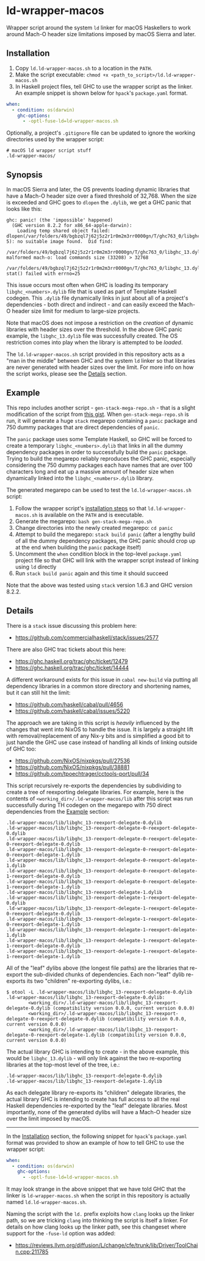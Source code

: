 # ld-wrapper-macos

Wrapper script around the system `ld` linker for macOS Haskellers to work around Mach-O header size limitations imposed by macOS Sierra and later.

## Installation

1. Copy `ld.ld-wrapper-macos.sh` to a location in the `PATH`.
1. Make the script executable: `chmod +x <path_to_script>/ld.ld-wrapper-macos.sh`
1. In Haskell project files, tell GHC to use the wrapper script as the linker. An example snippet is shown below for `hpack`'s `package.yaml` format.

```yaml
when:
  - condition: os(darwin)
    ghc-options:
      - -optl-fuse-ld=ld-wrapper-macos.sh
```

Optionally, a project's `.gitignore` file can be updated to ignore the working directories used by the wrapper script:

```
# macOS ld wrapper script stuff
.ld-wrapper-macos/
```

## Synopsis

In macOS Sierra and later, the OS prevents loading dynamic libraries that have a Mach-O header size over a fixed threshold of 32,768. When the size is exceeded and GHC goes to `dlopen` the `.dylib`, we get a GHC panic that looks like this:

```
ghc: panic! (the 'impossible' happened)
  (GHC version 8.2.2 for x86_64-apple-darwin):
    Loading temp shared object failed: dlopen(/var/folders/49/bgbzql7j62j5z2r1r0m2m3rr0000gn/T/ghc763_0/libghc_13.dylib, 5): no suitable image found.  Did find:
    /var/folders/49/bgbzql7j62j5z2r1r0m2m3rr0000gn/T/ghc763_0/libghc_13.dylib: malformed mach-o: load commands size (33208) > 32768
    /var/folders/49/bgbzql7j62j5z2r1r0m2m3rr0000gn/T/ghc763_0/libghc_13.dylib: stat() failed with errno=25
```

This issue occurs most often when GHC is loading its temporary `libghc_<numbers>.dylib` file that is used as part of Template Haskell codegen. This `.dylib` file dynamically links in just about all of a project's dependencies - both direct and indirect - and can easily exceed the Mach-O header size limit for medium to large-size projects.

Note that macOS does not impose a restriction on the _creation_ of dynamic libraries with header sizes over the threshold. In the above GHC panic example, the `libghc_13.dylib` file was successfully created. The OS restriction comes into play when the library is attempted to be _loaded_.

The `ld.ld-wrapper-macos.sh` script provided in this repository acts as a "man in the middle" between GHC and the system `ld` linker so that libraries are never generated with header sizes over the limit. For more info on how the script works, please see the [Details](#details) section.

## Example

This repo includes another script - `gen-stack-mega-repo.sh` - that is a slight modification of the script from [this gist](https://gist.github.com/asivitz/f4b983b2374a6155ac4faaf9b61aca59). When `gen-stack-mega-repo.sh` is run, it will generate a huge `stack` megarepo containing a `panic` package and 750 dummy packages that are direct dependencies of `panic`.

The `panic` package uses some Template Haskell, so GHC will be forced to create a temporary `libghc_<numbers>.dylib` that links in all the dummy dependency packages in order to successfully build the `panic` package. Trying to build the megarepo reliably reproduces the GHC panic, especially considering the 750 dummy packages each have names that are over 100 characters long and eat up a massive amount of header size when dynamically linked into the `libghc_<numbers>.dylib` library.

The generated megarepo can be used to test the `ld.ld-wrapper-macos.sh` script:

1. Follow the wrapper script's [installation steps](#installation) so that `ld.ld-wrapper-macos.sh` is available on the `PATH` and is executable.
1. Generate the megarepo: `bash gen-stack-mega-repo.sh`
1. Change directories into the newly created megarepo: `cd panic`
1. Attempt to build the megarepo: `stack build panic` (after a lengthy build of all the dummy dependency packages, the GHC panic should crop up at the end when building the `panic` package itself)
1. Uncomment the `when` condition block in the top-level `package.yaml` project file so that GHC will link with the wrapper script instead of linking using `ld` directly
1. Run `stack build panic` again and this time it should succeed

Note that the above was tested using `stack` version 1.6.3 and GHC version 8.2.2.

## Details

There is a `stack` issue discussing this problem here:
* https://github.com/commercialhaskell/stack/issues/2577

There are also GHC trac tickets about this here:
* https://ghc.haskell.org/trac/ghc/ticket/12479
* https://ghc.haskell.org/trac/ghc/ticket/14444

A different workaround exists for this issue in `cabal new-build` via putting all dependency libraries in a common store directory and shortening names, but it can still hit the limit:
* https://github.com/haskell/cabal/pull/4656
* https://github.com/haskell/cabal/issues/5220

The approach we are taking in this script is _heavily_ influenced by the changes that went into NixOS to handle the issue. It is largely a straight lift with removal/replacement of any Nix-y bits and is simplified a good bit to just handle the GHC use case instead of handling all kinds of linking outside of GHC too:
* https://github.com/NixOS/nixpkgs/pull/27536
* https://github.com/NixOS/nixpkgs/pull/38881
* https://github.com/tpoechtrager/cctools-port/pull/34

This script recursively re-exports the dependencies by subdividing to create a tree of reexporting delegate libraries. For example, here is the contents of `<working_dir>/.ld-wrapper-macos/lib` after this script was run successfully during TH codegen on the megarepo with 750 direct dependencies from the [Example](#example) section:

```
.ld-wrapper-macos/lib/libghc_13-reexport-delegate-0.dylib
.ld-wrapper-macos/lib/libghc_13-reexport-delegate-0-reexport-delegate-0.dylib
.ld-wrapper-macos/lib/libghc_13-reexport-delegate-0-reexport-delegate-0-reexport-delegate-0.dylib
.ld-wrapper-macos/lib/libghc_13-reexport-delegate-0-reexport-delegate-0-reexport-delegate-1.dylib
.ld-wrapper-macos/lib/libghc_13-reexport-delegate-0-reexport-delegate-1.dylib
.ld-wrapper-macos/lib/libghc_13-reexport-delegate-0-reexport-delegate-1-reexport-delegate-0.dylib
.ld-wrapper-macos/lib/libghc_13-reexport-delegate-0-reexport-delegate-1-reexport-delegate-1.dylib
.ld-wrapper-macos/lib/libghc_13-reexport-delegate-1.dylib
.ld-wrapper-macos/lib/libghc_13-reexport-delegate-1-reexport-delegate-0.dylib
.ld-wrapper-macos/lib/libghc_13-reexport-delegate-1-reexport-delegate-0-reexport-delegate-0.dylib
.ld-wrapper-macos/lib/libghc_13-reexport-delegate-1-reexport-delegate-0-reexport-delegate-1.dylib
.ld-wrapper-macos/lib/libghc_13-reexport-delegate-1-reexport-delegate-1.dylib
.ld-wrapper-macos/lib/libghc_13-reexport-delegate-1-reexport-delegate-1-reexport-delegate-0.dylib
.ld-wrapper-macos/lib/libghc_13-reexport-delegate-1-reexport-delegate-1-reexport-delegate-1.dylib
```

All of the "leaf" dylibs above (the longest file paths) are the libraries that re-export the sub-divided chunks of dependencies.  Each non-"leaf" dylib re-exports its two "children" re-exporting dylibs, i.e.:

```
$ otool -L .ld-wrapper-macos/lib/libghc_13-reexport-delegate-0.dylib
.ld-wrapper-macos/lib/libghc_13-reexport-delegate-0.dylib:
        <working_dir>/.ld-wrapper-macos/lib/libghc_13-reexport-delegate-0.dylib (compatibility version 0.0.0, current version 0.0.0)
        <working_dir>/.ld-wrapper-macos/lib/libghc_13-reexport-delegate-0-reexport-delegate-0.dylib (compatibility version 0.0.0, current version 0.0.0)
        <working_dir>/.ld-wrapper-macos/lib/libghc_13-reexport-delegate-0-reexport-delegate-1.dylib (compatibility version 0.0.0, current version 0.0.0)
```

The actual library GHC is intending to create - in the above example, this would be `libghc_13.dylib` - will only link against the two re-exporting libraries at the top-most level of the tree, i.e.:

```
.ld-wrapper-macos/lib/libghc_13-reexport-delegate-0.dylib
.ld-wrapper-macos/lib/libghc_13-reexport-delegate-1.dylib
```

As each delegate library re-exports its "children" delegate libraries, the actual library GHC is intending to create has full access to all the real Haskell dependencies re-exported by the "leaf" delegate libraries.  Most importantly, none of the generated dylibs will have a Mach-O header size over the limit imposed by macOS.

---

In the [Installation](#installation) section, the following snippet for `hpack`'s `package.yaml` format was provided to show an example of how to tell GHC to use the wrapper script:

```yaml
when:
  - condition: os(darwin)
    ghc-options:
      - -optl-fuse-ld=ld-wrapper-macos.sh
```

It may look strange in the above snippet that we have told GHC that the linker is `ld-wrapper-macos.sh` when the script in this repository is actually named `ld.ld-wrapper-macos.sh`.

Naming the script with the `ld.` prefix exploits how `clang` looks up the linker path, so we are tricking `clang` into thinking the script is itself a linker. For details on how clang looks up the linker path, see this changeset where support for the `-fuse-ld` option was added:
* https://reviews.llvm.org/diffusion/L/change/cfe/trunk/lib/Driver/ToolChain.cpp;211785
